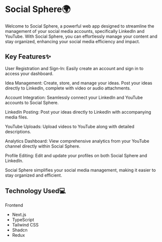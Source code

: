 
# Social Sphere🌍

Welcome to Social Sphere, a powerful web app designed to streamline the management of your social media accounts, specifically LinkedIn and YouTube. With Social Sphere, you can effortlessly manage your content and stay organized, enhancing your social media efficiency and impact.


## Key Features✨

User Registration and Sign-In: Easily create an account and sign in to access your dashboard.

Idea Management: Create, store, and manage your ideas. Post your ideas directly to LinkedIn, complete with video or audio attachments.

Account Integration: Seamlessly connect your LinkedIn and YouTube accounts to Social Sphere.

LinkedIn Posting: Post your ideas directly to LinkedIn with accompanying media files.

YouTube Uploads: Upload videos to YouTube along with detailed descriptions.

Analytics Dashboard: View comprehensive analytics from your YouTube channel directly within Social Sphere.

Profile Editing: Edit and update your profiles on both Social Sphere and LinkedIn.

Social Sphere simplifies your social media management, making it easier to stay organized and efficient.


## Technology Used💻

Frontend

- Next.js
- TypeScript
- Tailwind CSS
- Shadcn
- Redux

